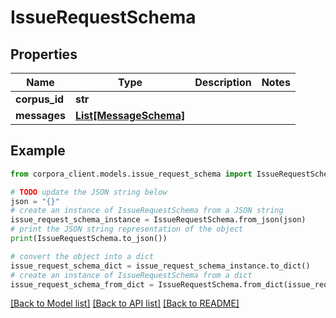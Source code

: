 # IssueRequestSchema


## Properties

Name | Type | Description | Notes
------------ | ------------- | ------------- | -------------
**corpus_id** | **str** |  | 
**messages** | [**List[MessageSchema]**](MessageSchema.md) |  | 

## Example

```python
from corpora_client.models.issue_request_schema import IssueRequestSchema

# TODO update the JSON string below
json = "{}"
# create an instance of IssueRequestSchema from a JSON string
issue_request_schema_instance = IssueRequestSchema.from_json(json)
# print the JSON string representation of the object
print(IssueRequestSchema.to_json())

# convert the object into a dict
issue_request_schema_dict = issue_request_schema_instance.to_dict()
# create an instance of IssueRequestSchema from a dict
issue_request_schema_from_dict = IssueRequestSchema.from_dict(issue_request_schema_dict)
```
[[Back to Model list]](../README.md#documentation-for-models) [[Back to API list]](../README.md#documentation-for-api-endpoints) [[Back to README]](../README.md)


